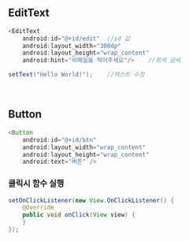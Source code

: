 ## EditText
```java
<EditText
    android:id="@+id/edit"  //id 값
    android:layout_width="300dp"
    android:layout_height="wrap_content"
    android:hint="이메일을 적어주세요"/>    //회색 글씨
```
```java
setText("Hello World!");    //텍스트 수정
```
</br>

## Button
```java
<Button
    android:id="@+id/btn"
    android:layout_width="wrap_content"
    android:layout_height="wrap_content"
    android:text="버튼" />
```
### 클릭시 함수 실행
```java
setOnClickListener(new View.OnClickListener() {
    @Override
    public void onClick(View view) {
    }
});
```